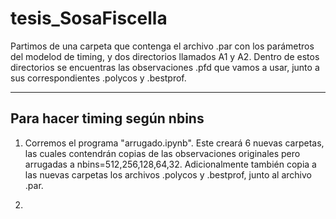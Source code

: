 # tesis_SosaFiscella

Partimos de una carpeta que contenga el archivo .par con los parámetros del modelod de timing, y dos directorios llamados A1 y A2. Dentro de estos directorios se encuentras las observaciones .pfd que vamos a usar, junto a sus correspondientes .polycos y .bestprof.

-----------------------------
Para hacer timing según nbins
-----------------------------

1) Corremos el programa "arrugado.ipynb". Este creará 6 nuevas carpetas, las cuales contendrán copias de las observaciones originales pero arrugadas a nbins=512,256,128,64,32. Adicionalmente también copia a las nuevas carpetas los archivos .polycos y .bestprof, junto al archivo .par.

2)
